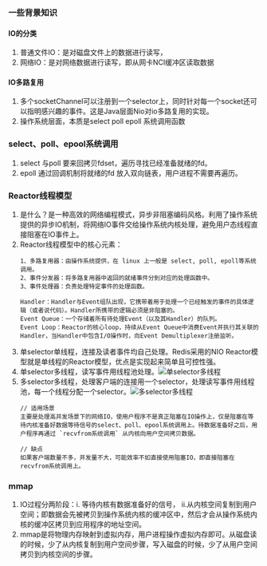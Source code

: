 ### 一些背景知识
#### IO的分类
1. 普通文件IO：是对磁盘文件上的数据进行读写，
2. 网络IO：是对网络数据进行读写，即从网卡NCI缓冲区读取数据
#### IO多路复用
1. 多个socketChannel可以注册到一个selector上，同时针对每一个socket还可以指明感兴趣的事件。这是Java层面Nio对io多路复用的实现。
2. 操作系统层面，本质是select poll epoll 系统调用函数

### select、poll、epool系统调用
1. select 与poll 要来回拷贝fdset，遍历寻找已经准备就绪的fd。
2. epoll 通过回调机制将就绪的fd 放入双向链表，用户进程不需要再遍历。

### Reactor线程模型
1. 是什么？是一种高效的网络编程模式，异步非阻塞编码风格。利用了操作系统提供的异步IO机制，将网络IO事件交给操作系统内核处理，避免用户态线程直接阻塞在IO事件上。
2. Reactor线程模型中的核心元素：
    ```
    1、多路复用器：由操作系统提供，在 linux 上一般是 select, poll, epoll等系统调用。
    2、事件分发器：将多路复用器中返回的就绪事件分到对应的处理函数中。
    3、事件处理器：负责处理特定事件的处理函数。

    Handler：Handler与Event组队出现，它携带着用于处理一个已经触发的事件的具体逻辑（或者说代码）。Handler所携带的逻辑必须是非阻塞的。
    Event Queue：一个存储着所有待处理Event（以及其Handler）的队列。
    Event Loop：Reactor的核心loop，持续从Event Queue中消费Event并执行其关联的Handler，当Handler中包含I/O操作时，向Event Demultiplexer注册监听。

    ```
3. 单selector单线程，连接及读者事件均自己处理。Redis采用的NIO Reactor模型就是单线程的Reactor模型，优点是实现起来简单且可控性强。
4. 单selector多线程，读写事件用线程池处理。![单selector多线程](https://qn.mayu1024.com/hexo%E5%8D%9A%E5%AE%A2/%E5%A4%9A%E7%BA%BF%E7%A8%8B/netty-single-selector.png)
5. 多selector多线程，处理客户端的连接用一个selector，处理读写事件用线程池，每一个线程分配一个selector。![多selector多线程](https://qn.mayu1024.com/hexo%E5%8D%9A%E5%AE%A2/%E5%A4%9A%E7%BA%BF%E7%A8%8B/netty-multi-selector.png)
    ```
    // 适用场景
    主要是处理高并发场景下的网络IO，使用户程序不是真正阻塞在IO操作上，仅是阻塞在等待内核准备好数据等待信号的select、poll、epool系统调用上。待数据准备好之后，用户程序再通过 `recvfrom系统调用` 从内核向用户空间拷贝数据。

    // 缺点
    如果客户端数量不多，并发量不大，可能效率不如直接使用阻塞IO，即直接阻塞在recvfrom系统调用上。
    ```


### mmap
1. IO过程分两阶段：i. 等待内核有数据准备好的信号， ii.从内核空间复制到用户空间；即数据会先被拷贝到操作系统内核的缓冲区中，然后才会从操作系统内核的缓冲区拷贝到应用程序的地址空间。
2. mmap是将物理内存映射到虚拟内存，用户进程操作虚拟内存即可。从磁盘读的时候，少了从内核复制到用户空间步骤，写入磁盘的时候，少了从用户空间拷贝到内核空间的步骤。